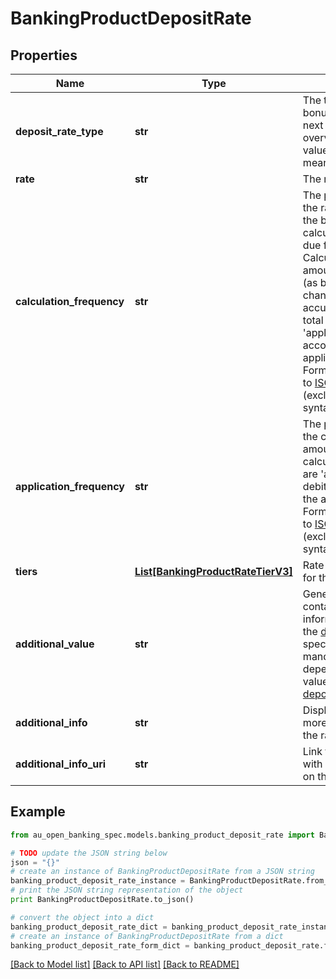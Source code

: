 # BankingProductDepositRate


## Properties

Name | Type | Description | Notes
------------ | ------------- | ------------- | -------------
**deposit_rate_type** | **str** | The type of rate (base, bonus, etc). See the next section for an overview of valid values and their meaning | 
**rate** | **str** | The rate to be applied | 
**calculation_frequency** | **str** | The period after which the rate is applied to the balance to calculate the amount due for the period. Calculation of the amount is often daily (as balances may change) but accumulated until the total amount is &#39;applied&#39; to the account (see applicationFrequency). Formatted according to [ISO 8601 Durations](https://en.wikipedia.org/wiki/ISO_8601#Durations) (excludes recurrence syntax) | [optional] 
**application_frequency** | **str** | The period after which the calculated amount(s) (see calculationFrequency) are &#39;applied&#39; (i.e. debited or credited) to the account. Formatted according to [ISO 8601 Durations](https://en.wikipedia.org/wiki/ISO_8601#Durations) (excludes recurrence syntax) | [optional] 
**tiers** | [**List[BankingProductRateTierV3]**](BankingProductRateTierV3.md) | Rate tiers applicable for this rate | [optional] 
**additional_value** | **str** | Generic field containing additional information relevant to the [depositRateType](#tocSproductdepositratetypedoc) specified. Whether mandatory or not is dependent on the value of [depositRateType](#tocSproductdepositratetypedoc) | [optional] 
**additional_info** | **str** | Display text providing more information on the rate | [optional] 
**additional_info_uri** | **str** | Link to a web page with more information on this rate | [optional] 

## Example

```python
from au_open_banking_spec.models.banking_product_deposit_rate import BankingProductDepositRate

# TODO update the JSON string below
json = "{}"
# create an instance of BankingProductDepositRate from a JSON string
banking_product_deposit_rate_instance = BankingProductDepositRate.from_json(json)
# print the JSON string representation of the object
print BankingProductDepositRate.to_json()

# convert the object into a dict
banking_product_deposit_rate_dict = banking_product_deposit_rate_instance.to_dict()
# create an instance of BankingProductDepositRate from a dict
banking_product_deposit_rate_form_dict = banking_product_deposit_rate.from_dict(banking_product_deposit_rate_dict)
```
[[Back to Model list]](../README.md#documentation-for-models) [[Back to API list]](../README.md#documentation-for-api-endpoints) [[Back to README]](../README.md)


